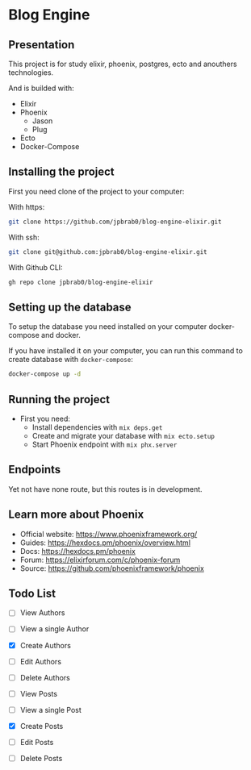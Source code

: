 # Blog Engine

## Presentation

This project is for study elixir, phoenix, postgres, ecto and anouthers technologies. 

And is builded with:
  - Elixir
  - Phoenix
    * Jason
    * Plug
  - Ecto
  - Docker-Compose

## Installing the project

First you need clone of the  project to your computer:

With https:

```bash
git clone https://github.com/jpbrab0/blog-engine-elixir.git
```

With ssh:

```bash
git clone git@github.com:jpbrab0/blog-engine-elixir.git
```

With Github CLI:

```bash
gh repo clone jpbrab0/blog-engine-elixir
```

## Setting up the database

To setup the database you need installed on your computer docker-compose and docker.

If you have installed it on your computer, you can run this command to create database with ``docker-compose``:

```bash
docker-compose up -d
```

## Running the project

- First you need:
  * Install dependencies with `mix deps.get`
  * Create and migrate your database with `mix ecto.setup`
  * Start Phoenix endpoint with `mix phx.server`

## Endpoints

Yet not have none route, but this routes is in development.

## Learn more about Phoenix

  * Official website: https://www.phoenixframework.org/
  * Guides: https://hexdocs.pm/phoenix/overview.html
  * Docs: https://hexdocs.pm/phoenix
  * Forum: https://elixirforum.com/c/phoenix-forum
  * Source: https://github.com/phoenixframework/phoenix

## Todo List

- [ ] View Authors
- [ ] View a single Author
- [x] Create Authors
- [ ] Edit Authors
- [ ] Delete Authors
- [ ] View Posts
- [ ] View a single Post
- [x] Create Posts
- [ ] Edit Posts
- [ ] Delete Posts


